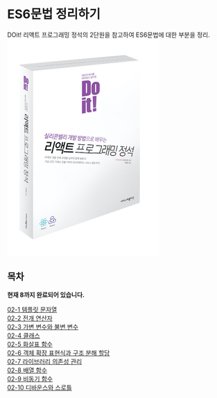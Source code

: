 # ES6문법 정리하기
DOit! 리액트 프로그래밍 정석의 2단원을 참고하여 ES6문법에 대한 부분을 정리.
![reactBook](./images/bookCover.jpg)

## 목차

<strong> 현재 8까지 완료되어 있습니다. </strong>

[02-1 템플릿 문자열](./정리/01_템플릿_문자열.md)<br/>
[02-2 전개 연산자](./정리/02_전개_연산자.md)<br/>
[02-3 가변 변수와 불변 변수](./정리/03_가변변수와_불변변수.md)<br/>
[02-4 클래스](./정리/04_클래스.md)<br/>
[02-5 화살표 함수](./정리/05_화살표_함수.md)<br/>
[02-6 객체 확장 표현식과 구조 분해 할당](./정리/06_객체_확장_표현식과_구조_분해_할당.md)<br/>
[02-7 라이브러리 의존성 관리](./정리/07_라이브러리_의존성_관리.md)<br/>
[02-8 배열 함수](./정리/08_배열_함수.md)<br/>
[02-9 비동기 함수](./정리/09_비동기_함수.md)<br/>
[02-10 디바운스와 스로틀](./정리/10_디바운스와_스로틀.md)<br/>
